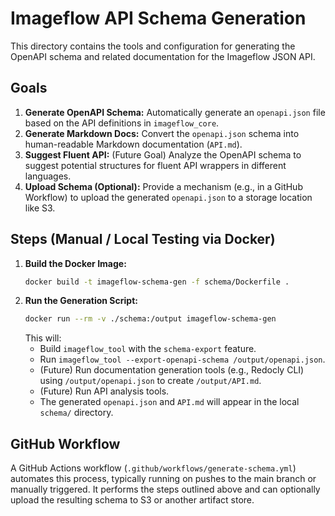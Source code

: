 # Imageflow API Schema Generation

This directory contains the tools and configuration for generating the OpenAPI schema and related documentation for the Imageflow JSON API.

## Goals

1.  **Generate OpenAPI Schema:** Automatically generate an `openapi.json` file based on the API definitions in `imageflow_core`.
2.  **Generate Markdown Docs:** Convert the `openapi.json` schema into human-readable Markdown documentation (`API.md`).
3.  **Suggest Fluent API:** (Future Goal) Analyze the OpenAPI schema to suggest potential structures for fluent API wrappers in different languages.
4.  **Upload Schema (Optional):** Provide a mechanism (e.g., in a GitHub Workflow) to upload the generated `openapi.json` to a storage location like S3.

## Steps (Manual / Local Testing via Docker)

1.  **Build the Docker Image:**
    ```bash
    docker build -t imageflow-schema-gen -f schema/Dockerfile .
    ```
2.  **Run the Generation Script:**
    ```bash
    docker run --rm -v ./schema:/output imageflow-schema-gen
    ```
    This will:
    *   Build `imageflow_tool` with the `schema-export` feature.
    *   Run `imageflow_tool --export-openapi-schema /output/openapi.json`.
    *   (Future) Run documentation generation tools (e.g., Redocly CLI) using `/output/openapi.json` to create `/output/API.md`.
    *   (Future) Run API analysis tools.
    *   The generated `openapi.json` and `API.md` will appear in the local `schema/` directory.

## GitHub Workflow

A GitHub Actions workflow (`.github/workflows/generate-schema.yml`) automates this process, typically running on pushes to the main branch or manually triggered. It performs the steps outlined above and can optionally upload the resulting schema to S3 or another artifact store. 